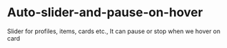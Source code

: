 # Auto-slider-and-pause-on-hover
Slider for profiles, items, cards etc., It can pause or stop when we hover on card
